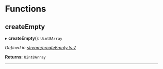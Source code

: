 

# Functions

<a id="createempty"></a>

##  createEmpty

▸ **createEmpty**(): `Uint8Array`

*Defined in [stream/createEmpty.ts:7](https://github.com/polkadot-js/common/blob/148f956/packages/trie-codec/src/stream/createEmpty.ts#L7)*

**Returns:** `Uint8Array`

___

